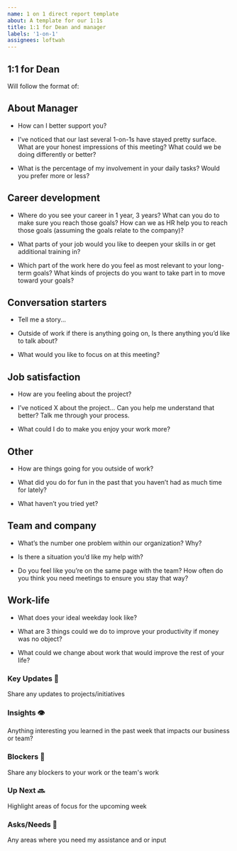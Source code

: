 ```yaml
---
name: 1 on 1 direct report template
about: A template for our 1:1s
title: 1:1 for Dean and manager
labels: '1-on-1'
assignees: loftwah
---
```


## 1:1 for Dean

Will follow the format of:

<!-- start of questions -->
## About Manager

- How can I better support you?

- I’ve noticed that our last several 1-on-1s have stayed pretty surface. What are your honest impressions of this meeting? What could we be doing differently or better?

- What is the percentage of my involvement in your daily tasks? Would you prefer more or less?

## Career development

- Where do you see your career in 1 year, 3 years? What can you do to make sure you reach those goals? How can we as HR help you to reach those goals (assuming the goals relate to the company)?

- What parts of your job would you like to deepen your skills in or get additional training in?

- Which part of the work here do you feel as most relevant to your long-term goals? What kinds of projects do you want to take part in to move toward your goals?

## Conversation starters

- Tell me a story...

- Outside of work if there is anything going on, Is there anything you’d like to talk about?

- What would you like to focus on at this meeting?

## Job satisfaction

- How are you feeling about the project?

- I’ve noticed X about the project… Can you help me understand that better? Talk me through your process.

- What could I do to make you enjoy your work more?

## Other

- How are things going for you outside of work?

- What did you do for fun in the past that you haven’t had as much time for lately?

- What haven’t you tried yet?

## Team and company

- What’s the number one problem within our organization? Why?

- Is there a situation you’d like my help with?

- Do you feel like you’re on the same page with the team? How often do you think you need meetings to ensure you stay that way?

## Work-life

- What does your ideal weekday look like?

- What are 3 things could we do to improve your productivity if money was no object?

- What could we change about work that would improve the rest of your life?

<!-- end of questions -->
### Key Updates 🔑

Share any updates to projects/initiatives

### Insights 👁

Anything interesting you learned in the past week that impacts our business or team?

### Blockers 🛑

Share any blockers to your work or the team's work

### Up Next 🔜

Highlight areas of focus for the upcoming week

### Asks/Needs 💬

Any areas where you need my assistance and or input
